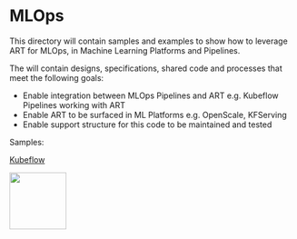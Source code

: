 # MLOps

This directory will contain samples and examples to show how to leverage ART for MLOps, in Machine Learning Platforms and Pipelines.

The will contain designs, specifications, shared code and processes that meet the following goals:
* Enable integration between MLOps Pipelines and ART e.g. Kubeflow Pipelines working with ART
* Enable ART to be surfaced in ML Platforms e.g. OpenScale, KFServing
* Enable support structure for this code to be maintained and tested

Samples:

[Kubeflow](kubeflow/)

<img src="https://www.kubeflow.org/images/logo.svg" width="100">
